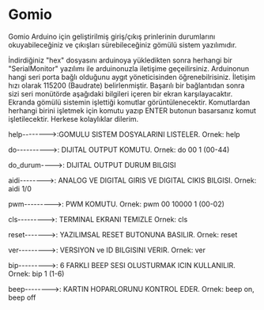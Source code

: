 # Gomio

Gomio Arduino için geliştirilmiş giriş/çıkış prinlerinin durumlarını okuyabileceğiniz ve çıkışları sürebileceğiniz
gömülü sistem yazılımıdır.

İndirdiğiniz "hex" dosyasını arduinoya yükledikten sonra herhangi bir "SerialMonitor" yazılımı ile arduinonuzla iletişime geçeilirsiniz.
Arduinonun hangi seri porta bağlı olduğunu aygıt yöneticisinden öğrenebilrisiniz. İletişim hızı olarak 115200 (Baudrate) belirlenmiştir.
Başarılı bir bağlantıdan sonra sizi seri monütörde aşağıdaki bilgileri içeren bir ekran karşılayacaktır.
Ekranda gömülü sistemin işlettiği komutlar görüntülenecektir.
Komutlardan herhangi birini işletmek için komutu yazıp ENTER butonun basarsanız komut işletilecektir.
Herkese kolaylıklar dilerim.

help-------->:GOMULU SISTEM DOSYALARINI LISTELER. Ornek: help

do---------->: DIJITAL OUTPUT KOMUTU. Ornek: do 00 1 (00-44)

do_durum---->: DIJITAL OUTPUT DURUM BILGISI

aidi-------->: ANALOG VE DIGITAL GIRIS VE DIGITAL CIKIS BILGISI. Ornek: aidi 1/0

pwm--------->: PWM KOMUTU. Ornek: pwm 00 10000 1 (00-02)

cls--------->: TERMINAL EKRANI TEMIZLE Ornek: cls

reset------->: YAZILIMSAL RESET BUTONUNA BASILIR. Ornek: reset

ver--------->: VERSIYON ve ID BILGISINI VERIR. Ornek: ver

bip--------->: 6 FARKLI BEEP SESI OLUSTURMAK ICIN KULLANILIR. Ornek: bip 1 (1-6)

beep-------->: KARTIN HOPARLORUNU KONTROL EDER. Ornek: beep on, beep off

